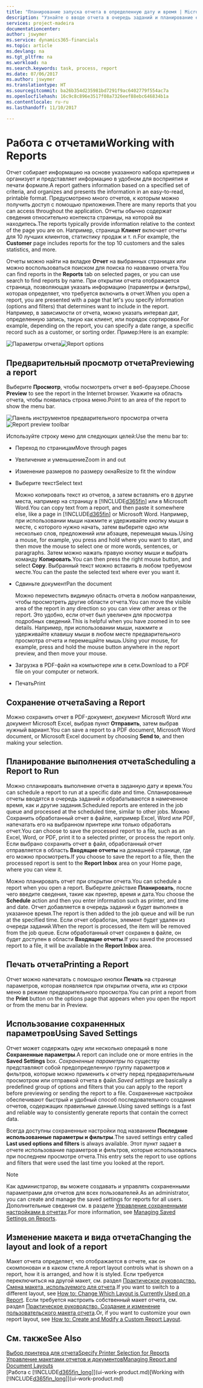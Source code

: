 ```yaml
---
title: "Планирование запуска отчета в определенную дату и время | Microsoft Docs"
description: "Узнайте о вводе отчета в очередь заданий и планирование его обработки в конкретные дату и время."
services: project-madeira
documentationcenter: 
author: jswymer
ms.service: dynamics365-financials
ms.topic: article
ms.devlang: na
ms.tgt_pltfrm: na
ms.workload: na
ms.search.keywords: task, process, report
ms.date: 07/06/2017
ms.author: jswymer
ms.translationtype: HT
ms.sourcegitcommit: ba26b354d235981bd7291f9ac6402779f554ac7a
ms.openlocfilehash: 16c9c8c896e3517f08a7326eef88ebc646834b1a
ms.contentlocale: ru-ru
ms.lasthandoff: 11/10/2017

---
```

# <a name="working-with-reports"></a><span data-ttu-id="9d1f3-103">Работа с отчетами</span><span class="sxs-lookup"><span data-stu-id="9d1f3-103">Working with Reports</span></span>
<span data-ttu-id="9d1f3-104">Отчет собирает информацию на основе указанного набора критериев и организует и представляет информацию в удобном для восприятия и печати формате.</span><span class="sxs-lookup"><span data-stu-id="9d1f3-104">A report gathers information based on a specified set of criteria, and organizes and presents the information in an easy-to-read, printable format.</span></span> <span data-ttu-id="9d1f3-105">Предусмотрено много отчетов, к которым можно получить доступ с помощью приложения.</span><span class="sxs-lookup"><span data-stu-id="9d1f3-105">There are many reports that you can access throughout the application.</span></span> <span data-ttu-id="9d1f3-106">Отчеты обычно содержат сведения относительно контекста страницы, на которой вы находитесь.</span><span class="sxs-lookup"><span data-stu-id="9d1f3-106">The reports typically provide information relative to the context of the page you are on.</span></span> <span data-ttu-id="9d1f3-107">Например, страница **Клиент** включает отчеты для 10 лучших клиентов, статистику продаж и т. п.</span><span class="sxs-lookup"><span data-stu-id="9d1f3-107">For example, the **Customer** page includes reports for the top 10 customers and the sales statistics, and more.</span></span>

<span data-ttu-id="9d1f3-108">Отчеты можно найти на вкладке **Отчет** на выбранных страницах или можно воспользоваться поиском для поиска по названию отчета.</span><span class="sxs-lookup"><span data-stu-id="9d1f3-108">You can find reports in the **Reports** tab on selected pages, or you can use search to find reports by name.</span></span> <span data-ttu-id="9d1f3-109">При открытии отчета отображается страница, позволяющая указать информацию (параметры и фильтры), которая определяет, что требуется включить в отчет.</span><span class="sxs-lookup"><span data-stu-id="9d1f3-109">When you open a report, you are presented with a page that let's you specify information (options and filters) that determines want to include in the report.</span></span> <span data-ttu-id="9d1f3-110">Например, в зависимости от отчета, можно указать интервал дат, определенную запись, такую как клиент, или порядок сортировки.</span><span class="sxs-lookup"><span data-stu-id="9d1f3-110">For example, depending on the report, you can specify a date range, a specific record such as a customer, or sorting order.</span></span> <span data-ttu-id="9d1f3-111">Пример:</span><span class="sxs-lookup"><span data-stu-id="9d1f3-111">Here is an example:</span></span>

<span data-ttu-id="9d1f3-112">![Параметры отчета](media/report_options.png "Параметры отчета")</span><span class="sxs-lookup"><span data-stu-id="9d1f3-112">![Report options](media/report_options.png "Report options")</span></span>

## <a name="previewing-a-report"></a><span data-ttu-id="9d1f3-113">Предварительный просмотр отчета</span><span class="sxs-lookup"><span data-stu-id="9d1f3-113">Previewing a report</span></span>
<span data-ttu-id="9d1f3-114">Выберите **Просмотр**, чтобы посмотреть отчет в веб-браузере.</span><span class="sxs-lookup"><span data-stu-id="9d1f3-114">Choose **Preview** to see the report in the Internet browser.</span></span> <span data-ttu-id="9d1f3-115">Укажите на область отчета, чтобы появилась строка меню.</span><span class="sxs-lookup"><span data-stu-id="9d1f3-115">Point to an area of the report to show the menu bar.</span></span>  

<span data-ttu-id="9d1f3-116">![Панель инструментов предварительного просмотра отчета](media/report_viewer.png "Панель инструментов предварительного просмотра отчета")</span><span class="sxs-lookup"><span data-stu-id="9d1f3-116">![Report preview toolbar](media/report_viewer.png "Report preview toolbar")</span></span>

<span data-ttu-id="9d1f3-117">Используйте строку меню для следующих целей:</span><span class="sxs-lookup"><span data-stu-id="9d1f3-117">Use the menu bar to:</span></span>

-   <span data-ttu-id="9d1f3-118">Переход по страницам</span><span class="sxs-lookup"><span data-stu-id="9d1f3-118">Move through pages</span></span>
-   <span data-ttu-id="9d1f3-119">Увеличение и уменьшение</span><span class="sxs-lookup"><span data-stu-id="9d1f3-119">Zoom in and out</span></span>
-   <span data-ttu-id="9d1f3-120">Изменение размеров по размеру окна</span><span class="sxs-lookup"><span data-stu-id="9d1f3-120">Resize to fit the window</span></span>
-   <span data-ttu-id="9d1f3-121">Выберите текст</span><span class="sxs-lookup"><span data-stu-id="9d1f3-121">Select text</span></span>

    <span data-ttu-id="9d1f3-122">Можно копировать текст из отчетов, а затем вставлять его в другие места, например на страницу в [!INCLUDE[d365fin](includes/d365fin_md.md)] или в Microsoft Word.</span><span class="sxs-lookup"><span data-stu-id="9d1f3-122">You can copy text from a report, and then paste it somewhere else, like a page in [!INCLUDE[d365fin](includes/d365fin_md.md)] or Microsoft Word.</span></span>  <span data-ttu-id="9d1f3-123">Например, при использовании мыши нажмите и удерживайте кнопку мыши в месте, с которого нужно начать, затем выберите одно или несколько слов, предложений или абзацев, перемещая мышь.</span><span class="sxs-lookup"><span data-stu-id="9d1f3-123">Using a mouse, for example, you press and hold where you want to start, and then move the mouse to select one or more words, sentences, or paragraphs.</span></span> <span data-ttu-id="9d1f3-124">Затем можно нажать правую кнопку мыши и выбрать команду **Копировать**.</span><span class="sxs-lookup"><span data-stu-id="9d1f3-124">You can then press the right mouse button, and select **Copy**.</span></span> <span data-ttu-id="9d1f3-125">Выбранный текст можно вставить в любом требуемом месте.</span><span class="sxs-lookup"><span data-stu-id="9d1f3-125">You can the paste the selected text where ever you want it.</span></span>
-   <span data-ttu-id="9d1f3-126">Сдвиньте документ</span><span class="sxs-lookup"><span data-stu-id="9d1f3-126">Pan the document</span></span>

    <span data-ttu-id="9d1f3-127">Можно переместить видимую область отчета в любом направлении, чтобы просмотреть другие области отчета.</span><span class="sxs-lookup"><span data-stu-id="9d1f3-127">You can move the visible area of the report in any direction so you can view other areas or the report.</span></span> <span data-ttu-id="9d1f3-128">Это удобно, если отчет был увеличен для просмотра подробных сведений.</span><span class="sxs-lookup"><span data-stu-id="9d1f3-128">This is helpful when you have zoomed in to see details.</span></span>  <span data-ttu-id="9d1f3-129">Например, при использовании мыши, нажмите и удерживайте клавишу мыши в любом месте предварительного просмотра отчета и перемещайте мышь.</span><span class="sxs-lookup"><span data-stu-id="9d1f3-129">Using your mouse, for example, press and hold the mouse button anywhere in the report preview, and then move your mouse.</span></span>

-   <span data-ttu-id="9d1f3-130">Загрузка в PDF-файл на компьютере или в сети.</span><span class="sxs-lookup"><span data-stu-id="9d1f3-130">Download to a PDF file on your computer or network.</span></span>
-   <span data-ttu-id="9d1f3-131">Печать</span><span class="sxs-lookup"><span data-stu-id="9d1f3-131">Print</span></span>


## <a name="saving-a-report"></a><span data-ttu-id="9d1f3-132">Сохранение отчета</span><span class="sxs-lookup"><span data-stu-id="9d1f3-132">Saving a Report</span></span>
<span data-ttu-id="9d1f3-133">Можно сохранить отчет в PDF-документ, документ Microsoft Word или документ Microsoft Excel, выбрав пункт **Отправить**, затем выбрав нужный вариант.</span><span class="sxs-lookup"><span data-stu-id="9d1f3-133">You can save a report to a PDF document, Microsoft Word document, or Microsoft Excel document by choosing **Send to**, and then making your selection.</span></span>

## <a name="ScheduleReport"></a> <span data-ttu-id="9d1f3-134">Планирование выполнения отчета</span><span class="sxs-lookup"><span data-stu-id="9d1f3-134">Scheduling a Report to Run</span></span>
<span data-ttu-id="9d1f3-135">Можно спланировать выполнение отчета в заданную дату и время.</span><span class="sxs-lookup"><span data-stu-id="9d1f3-135">You can schedule a report to run at a specific date and time.</span></span> <span data-ttu-id="9d1f3-136">Спланированные отчеты вводятся в очередь заданий и обрабатываются в намеченное время, как и другие задания.</span><span class="sxs-lookup"><span data-stu-id="9d1f3-136">Scheduled reports are entered in the job queue and processed at the scheduled time, similar to other jobs.</span></span> <span data-ttu-id="9d1f3-137">Можно Сохранить обработанный отчет в файле, например Excel, Word или PDF, напечатать его на выбранном принтере или только обработать отчет.</span><span class="sxs-lookup"><span data-stu-id="9d1f3-137">You can choose to save the processed report to a file, such as an Excel, Word, or PDF, print it to a selected printer, or process the report only.</span></span> <span data-ttu-id="9d1f3-138">Если выбрано сохранить отчет в файл, обработанный отчет отправляется в область **Входящие отчеты** на домашней странице, где его можно просмотреть.</span><span class="sxs-lookup"><span data-stu-id="9d1f3-138">If you choose to save the report to a file, then the processed report is sent to the **Report Inbox** area on your Home page, where you can view it.</span></span>

<span data-ttu-id="9d1f3-139">Можно планировать отчет при открытии отчета.</span><span class="sxs-lookup"><span data-stu-id="9d1f3-139">You can schedule a report when you open a report.</span></span> <span data-ttu-id="9d1f3-140">Выберите действие **Планировать**, после чего введите сведения, такие как принтер, время и дата.</span><span class="sxs-lookup"><span data-stu-id="9d1f3-140">You choose the **Schedule** action and then you enter information such as printer, and time and date.</span></span> <span data-ttu-id="9d1f3-141">Отчет добавляется в очередь заданий и будет выполнен в указанное время.</span><span class="sxs-lookup"><span data-stu-id="9d1f3-141">The report is then added to the job queue and will be run at the specified time.</span></span> <span data-ttu-id="9d1f3-142">Если отчет обработан, элемент будет удален из очереди заданий.</span><span class="sxs-lookup"><span data-stu-id="9d1f3-142">When the report is processed, the item will be removed from the job queue.</span></span> <span data-ttu-id="9d1f3-143">Если обработанный отчет сохранен в файле, он будет доступен в области **Входящие отчеты**.</span><span class="sxs-lookup"><span data-stu-id="9d1f3-143">If you saved the processed report to a file, it will be available in the **Report Inbox** area.</span></span>

## <a name="PrintReport"></a><span data-ttu-id="9d1f3-144">Печать отчета</span><span class="sxs-lookup"><span data-stu-id="9d1f3-144">Printing a Report</span></span>
<span data-ttu-id="9d1f3-145">Отчет можно напечатать с помощью кнопки **Печать** на странице параметров, которая появляется при открытии отчета, или из строки меню в режиме предварительного просмотра.</span><span class="sxs-lookup"><span data-stu-id="9d1f3-145">You can print a report from the **Print** button on the options page that appears when you open the report or from the menu bar in Preview.</span></span>

## <a name="using-saved-settings"></a><span data-ttu-id="9d1f3-146">Использование сохраненных параметров</span><span class="sxs-lookup"><span data-stu-id="9d1f3-146">Using Saved Settings</span></span>
<span data-ttu-id="9d1f3-147">Отчет может содержать одну или несколько операций в поле **Сохраненные параметры**.</span><span class="sxs-lookup"><span data-stu-id="9d1f3-147">A report can include one or more entries in the **Saved Settings** box.</span></span> <span data-ttu-id="9d1f3-148">*Сохраненные параметры* по существу представляют собой предопределенную группу параметров и фильтров, которые можно применить к отчету перед предварительным просмотром или отправкой отчета в файл.</span><span class="sxs-lookup"><span data-stu-id="9d1f3-148">*Saved settings* are basically a predefined group of options and filters that you can apply to the report before previewing or sending the report to a file.</span></span> <span data-ttu-id="9d1f3-149">Сохраненные настройки обеспечивают быстрый и удобный способ последовательного создания отчетов, содержащих правильные данные.</span><span class="sxs-lookup"><span data-stu-id="9d1f3-149">Using saved settings is a fast and reliable way to consistently generate reports that contain the correct data.</span></span>

<span data-ttu-id="9d1f3-150">Всегда доступны сохраненные настройки под названием **Последние использованные параметры и фильтры**.</span><span class="sxs-lookup"><span data-stu-id="9d1f3-150">The saved settings entry called **Last used options and filters** is always available.</span></span> <span data-ttu-id="9d1f3-151">Этот пункт задает в отчете использование параметров и фильтров, которые использовались при последнем просмотре отчета.</span><span class="sxs-lookup"><span data-stu-id="9d1f3-151">This entry sets the report to use options and filters that were used the last time you looked at the report.</span></span>

>[!NOTE]
><span data-ttu-id="9d1f3-152">Как администратор, вы можете создавать и управлять сохраненными параметрами для отчетов для всех пользователей.</span><span class="sxs-lookup"><span data-stu-id="9d1f3-152">As an administrator, you can create and manage the saved settings for reports for all users.</span></span> <span data-ttu-id="9d1f3-153">Дополнительные сведения см. в разделе [Управление сохраненными настройками в отчетах](reports-saving-reusing-settings.md).</span><span class="sxs-lookup"><span data-stu-id="9d1f3-153">For more information, see [Managing Saved Settings on Reports](reports-saving-reusing-settings.md).</span></span>

## <a name="changing-the-layout-and-look-of-a-report"></a><span data-ttu-id="9d1f3-154">Изменение макета и вида отчета</span><span class="sxs-lookup"><span data-stu-id="9d1f3-154">Changing the layout and look of a report</span></span>
<span data-ttu-id="9d1f3-155">Макет отчета определяет, что отображается в отчете, как он скомпонован и в каком стиле.</span><span class="sxs-lookup"><span data-stu-id="9d1f3-155">A report layout controls what is shown on a report, how it is arranged, and how it is styled.</span></span> <span data-ttu-id="9d1f3-156">Если требуется переключиться на другой макет, см. раздел [Практическое руководство. Смена макета, используемого для отчета](ui-how-change-layout-currently-used-report.md).</span><span class="sxs-lookup"><span data-stu-id="9d1f3-156">If you want to switch to a different layout, see [How to: Change Which Layout is Currently Used on a Report](ui-how-change-layout-currently-used-report.md).</span></span> <span data-ttu-id="9d1f3-157">Если требуется настроить собственный макет отчета, см. раздел [Практическое руководство. Создание и изменение пользовательского макета отчета](ui-how-create-custom-report-layout.md).</span><span class="sxs-lookup"><span data-stu-id="9d1f3-157">Or, if you want to customize your own report layout, see [How to: Create and Modify a Custom Report Layout](ui-how-create-custom-report-layout.md).</span></span>

## <a name="see-also"></a><span data-ttu-id="9d1f3-158">См. также</span><span class="sxs-lookup"><span data-stu-id="9d1f3-158">See Also</span></span>
[<span data-ttu-id="9d1f3-159">Выбор принтера для отчета</span><span class="sxs-lookup"><span data-stu-id="9d1f3-159">Specify Printer Selection for Reports</span></span>](ui-specify-printer-selection-reports.md)  
[<span data-ttu-id="9d1f3-160">Управление макетами отчетов и документов</span><span class="sxs-lookup"><span data-stu-id="9d1f3-160">Managing Report and Document Layouts</span></span>](ui-manage-report-layouts.md)  
<span data-ttu-id="9d1f3-161">[Работа с [!INCLUDE[d365fin_long](includes/d365fin_long_md.md)]](ui-work-product.md)</span><span class="sxs-lookup"><span data-stu-id="9d1f3-161">[Working with [!INCLUDE[d365fin_long](includes/d365fin_long_md.md)]](ui-work-product.md)</span></span>

